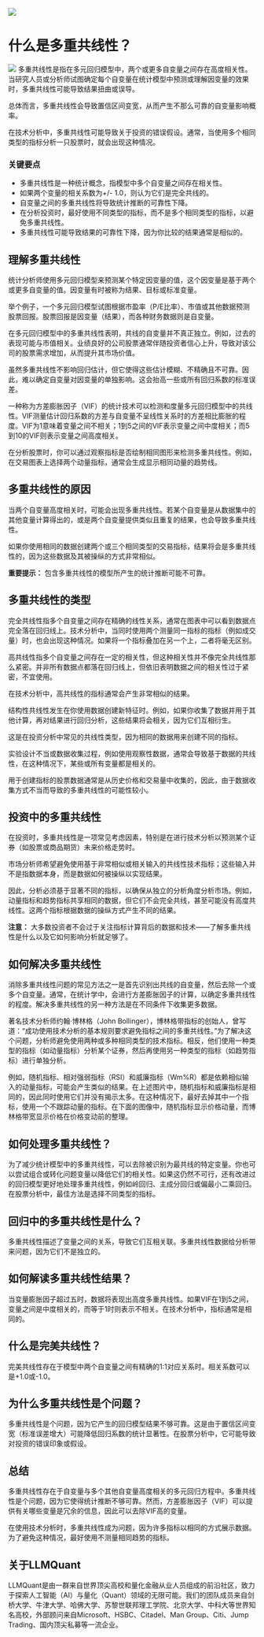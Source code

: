 ![](https://fastly.jsdelivr.net/gh/bucketio/img11@main/2024/10/21/1729466068183-23134fce-3131-4262-b18c-f378d71af4f6.gif)
# 什么是多重共线性？
![](https://fastly.jsdelivr.net/gh/bucketio/img9@main/2024/10/20/1729465031968-b3c8959e-1d37-4b8a-91b1-b0b0dfe25143.png)
多重共线性是指在多元回归模型中，两个或更多自变量之间存在高度相关性。当研究人员或分析师试图确定每个自变量在统计模型中预测或理解因变量的效果时，多重共线性可能导致结果扭曲或误导。

总体而言，多重共线性会导致置信区间变宽，从而产生不那么可靠的自变量影响概率。

在技术分析中，多重共线性可能导致关于投资的错误假设。通常，当使用多个相同类型的指标分析一只股票时，就会出现这种情况。

### 关键要点

- 多重共线性是一种统计概念，指模型中多个自变量之间存在相关性。
- 如果两个变量的相关系数为+/- 1.0，则认为它们是完全共线的。
- 自变量之间的多重共线性将导致统计推断的可靠性下降。
- 在分析投资时，最好使用不同类型的指标，而不是多个相同类型的指标，以避免多重共线性。
- 多重共线性可能导致结果的可靠性下降，因为你比较的结果通常是相似的。

## 理解多重共线性

统计分析师使用多元回归模型来预测某个特定因变量的值，这个因变量是基于两个或更多自变量的值。因变量有时被称为结果、目标或标准变量。

举个例子，一个多元回归模型试图根据市盈率（P/E比率）、市值或其他数据预测股票回报。股票回报是因变量（结果），而各种财务数据则是自变量。

在多元回归模型中的多重共线性表明，共线的自变量并不真正独立。例如，过去的表现可能与市值相关。业绩良好的公司股票通常伴随投资者信心上升，导致对该公司的股票需求增加，从而提升其市场价值。

虽然多重共线性不影响回归估计，但它使得这些估计模糊、不精确且不可靠。因此，难以确定自变量对因变量的单独影响。这会抬高一些或所有回归系数的标准误差。

一种称为方差膨胀因子（VIF）的统计技术可以检测和度量多元回归模型中的共线性。VIF测量估计回归系数的方差与自变量不呈线性关系时的方差相比膨胀的程度。VIF为1意味着变量之间不相关；1到5之间的VIF表示变量之间中度相关；而5到10的VIF则表示变量之间高度相关。

在分析股票时，你可以通过观察指标是否绘制相同图形来检测多重共线性。例如，在交易图表上选择两个动量指标，通常会生成显示相同动量的趋势线。

## 多重共线性的原因

当两个自变量高度相关时，可能会出现多重共线性。若某个自变量是从数据集中的其他变量计算得出的，或是两个自变量提供类似且重复的结果，也会导致多重共线性。

如果你使用相同的数据创建两个或三个相同类型的交易指标，结果将会是多重共线性的，因为这些数据及其被操纵的方式非常相似。

**重要提示：** 包含多重共线性的模型所产生的统计推断可能不可靠。

## 多重共线性的类型

完全共线性指多个自变量之间存在精确的线性关系，通常在图表中可以看到数据点完全落在回归线上。技术分析中，当同时使用两个测量同一指标的指标（例如成交量）时，也会出现这种情况。如果将一个指标叠加在另一个上，二者将毫无区别。

高共线性指多个自变量之间存在一定的相关性，但这种相关性并不像完全共线性那么紧密。并非所有数据点都落在回归线上，但依旧表明数据之间的相关性过于紧密，不宜使用。

在技术分析中，高共线性的指标通常会产生非常相似的结果。

结构性共线性发生在你使用数据创建新特征时。例如，如果你收集了数据并用于其他计算，再对结果进行回归分析，这些结果将会相关，因为它们互相衍生。

这是在投资分析中常见的共线性类型，因为相同的数据用来创建不同的指标。

实验设计不当或数据收集过程，例如使用观察性数据，通常会导致基于数据的共线性，在这种情况下，某些或所有变量都是相关的。

用于创建指标的股票数据通常是从历史价格和交易量中收集的，因此，由于数据收集方式不当而导致的多重共线性的可能性较小。

## 投资中的多重共线性

在投资时，多重共线性是一项常见考虑因素，特别是在进行技术分析以预测某个证券（如股票或商品期货）未来价格走势时。

市场分析师希望避免使用基于非常相似或相关输入的共线性技术指标；这些输入并不是指数据本身，而是数据如何被操纵以实现结果。

因此，分析必须基于显著不同的指标，以确保从独立的分析角度分析市场。例如，动量指标和趋势指标共享相同的数据，但它们不会完全共线，甚至可能没有高度共线性。这两个指标根据数据的操纵方式产生不同的结果。

**注意：** 大多数投资者不会过于关注指标计算背后的数据和技术——了解多重共线性是什么以及它如何影响分析就足够了。

## 如何解决多重共线性

消除多重共线性问题的常见方法之一是首先识别出共线的自变量，然后去除一个或多个自变量。通常，在统计学中，会进行方差膨胀因子的计算，以确定多重共线性的程度。解决多重共线性的另一种方法是在不同条件下收集更多数据。

著名技术分析师约翰·博林格（John Bollinger），博林格带指标的创始人，曾写道：“成功使用技术分析的基本规则要求避免指标之间的多重共线性。”为了解决这个问题，分析师避免使用两种或多种相同类型的技术指标。相反，他们使用一种类型的指标（如动量指标）分析某个证券，然后再使用另一种类型的指标（如趋势指标）进行单独分析。

例如，随机指标、相对强弱指标（RSI）和威廉指标（Wm%R）都是依赖相似输入的动量指标，可能会产生类似的结果。在上述图片中，随机指标和威廉指标是相同的，因此同时使用它们并没有揭示太多。在这种情况下，最好去掉其中一个指标，使用一个不跟踪动量的指标。在下面的图像中，随机指标显示价格动量，而博林格带宽显示价格在价格变动前的整理。

## 如何处理多重共线性？

为了减少统计模型中的多重共线性，可以去除被识别为最共线的特定变量。你也可以尝试组合或转化问题变量以降低它们的相关性。如果这仍然不可行，还有改进过的回归模型更好地处理多重共线性，例如岭回归、主成分回归或偏最小二乘回归。在股票分析中，最佳方法是选择不同类型的指标。

## 回归中的多重共线性是什么？

多重共线性描述了变量之间的关系，导致它们互相关联。多重共线性数据给分析带来问题，因为它们不是独立的。

## 如何解读多重共线性结果？

当变量膨胀因子超过五时，数据将表现出高度多重共线性。如果VIF在1到5之间，变量之间是中度相关的，而等于1时则表示不相关。在技术分析中，指标通常是相同的。

## 什么是完美共线性？

完美共线性存在于模型中两个自变量之间有精确的1:1对应关系时。相关系数可以是+1.0或-1.0。

## 为什么多重共线性是个问题？

多重共线性是个问题，因为它产生的回归模型结果不够可靠。这是由于置信区间变宽（标准误差增大）可能降低回归系数的统计显著性。在股票分析中，它可能导致对投资的错误印象或假设。

## 总结

多重共线性存在于自变量与多个其他自变量高度相关的多元回归方程中。多重共线性是个问题，因为它使得统计推断不够可靠。然而，方差膨胀因子（VIF）可以提供有关哪些变量是冗余的信息，因此可以去除VIF高的变量。

在使用技术分析时，多重共线性成为问题，因为许多指标以相同的方式展示数据。为了避免这种情况，最好使用不测量相同趋势的指标。

## 关于LLMQuant
LLMQuant是由一群来自世界顶尖高校和量化金融从业人员组成的前沿社区，致力于探索人工智能（AI）与量化（Quant）领域的无限可能。我们的团队成员来自剑桥大学、牛津大学、哈佛大学、苏黎世联邦理工学院、北京大学、中科大等世界知名高校，外部顾问来自Microsoft、HSBC、Citadel、Man Group、Citi、Jump Trading、国内顶尖私募等一流企业。